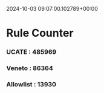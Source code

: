 2024-10-03 09:07:00.102789+00:00
# Rule Counter 
 ### UCATE : 485969

 ### Veneto : 86364

 ### Allowlist : 13930
